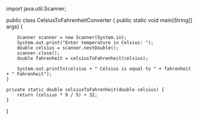 import java.util.Scanner;

public class CelsiusToFahrenheitConverter {
    public static void main(String[] args) {
       
        Scanner scanner = new Scanner(System.in);
        System.out.print("Enter temperature in Celsius: ");
        double celsius = scanner.nextDouble();
        scanner.close();
        double fahrenheit = celsiusToFahrenheit(celsius);

        System.out.println(celsius + " Celsius is equal to " + fahrenheit + " Fahrenheit");
    }

    private static double celsiusToFahrenheit(double celsius) {
        return (celsius * 9 / 5) + 32;
    }
}